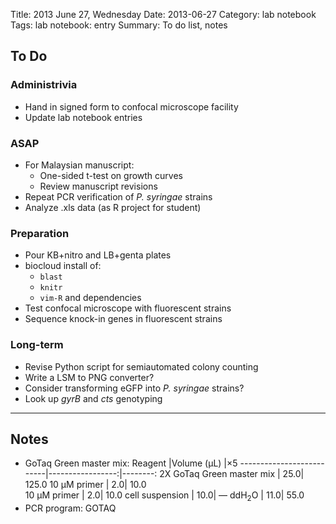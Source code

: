 Title: 2013 June 27, Wednesday
Date: 2013-06-27
Category: lab notebook
Tags: lab notebook: entry
Summary: To do list, notes

## To Do ##

### Administrivia ###

- Hand in signed form to confocal microscope facility
- Update lab notebook entries

### ASAP ###

- For Malaysian manuscript:
    - One-sided t-test on growth curves
    - Review manuscript revisions
- Repeat PCR verification of _P. syringae_ strains
- Analyze .xls data (as R project for student)

### Preparation ###
 
- Pour KB+nitro and LB+genta plates
- biocloud install of:
    - `blast`
    - `knitr`
    - `vim-R` and dependencies
- Test confocal microscope with fluorescent strains
- Sequence knock-in genes in fluorescent strains

### Long-term ###

- Revise Python script for semiautomated colony counting
- Write a LSM to PNG converter?
- Consider transforming eGFP into _P. syringae_ strains? 
- Look up _gyrB_ and _cts_ genotyping

***

## Notes ##

- GoTaq Green master mix:
    Reagent                   |Volume (&micro;L) |&times;5 
    --------------------------|-----------------:|--------:
    2X GoTaq Green master mix |              25.0|    125.0
    10 &micro;M primer        |               2.0|     10.0     
    10 &micro;M primer        |               2.0|     10.0
    cell suspension           |              10.0|  &mdash;
    ddH<sub>2</sub>O          |              11.0|     55.0
- PCR program: GOTAQ
